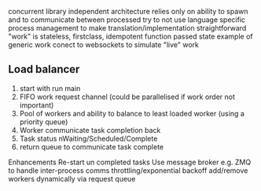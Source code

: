 concurrent
library independent
architecture relies only on ability to spawn and to communicate between processed
try to not use language specific process management to make translation/implementation straightforward
"work" is stateless, firstclass, idempotent function
passed state
example of generic work
conect to websockets to simulate "live" work

## Load balancer

1. start with run main
2. FIFO work request channel (could be parallelised if work order not important)
3. Pool of workers and ability to balance to least loaded worker (using a priority queue)
4. Worker communicate task completion back
5. Task status nWaiting/Scheduled/Complete
6. return queue to communicate task complete

Enhancements
Re-start un completed tasks
Use message broker e.g. ZMQ to handle inter-process comms
throttling/exponential backoff
add/remove workers dynamically via request queue
